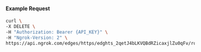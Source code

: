 <!-- Code generated for API Clients. DO NOT EDIT. -->

#### Example Request

```bash
curl \
-X DELETE \
-H "Authorization: Bearer {API_KEY}" \
-H "Ngrok-Version: 2" \
https://api.ngrok.com/edges/https/edghts_2qetJ4bLKVQBdRZicaxjlZu0qFv/routes/edghtsrt_2qetJAQNk8x5KG4oU0s8gglLVPy/saml
```
